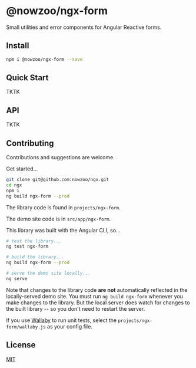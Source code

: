 # @nowzoo/ngx-form

Small utilities and error components for Angular Reactive forms.

## Install
```bash
npm i @nowzoo/ngx-form --save
```



## Quick Start

TKTK

## API

TKTK

## Contributing
Contributions and suggestions are welcome.

Get started...
```bash
git clone git@github.com:nowzoo/ngx.git
cd ngx
npm i
ng build ngx-form --prod
```

The library code is found in `projects/ngx-form`.

The demo site code is in `src/app/ngx-form`.

This library was built with the Angular CLI, so...

```bash
# test the library...
ng test ngx-form

# build the library...
ng build ngx-form --prod

# serve the demo site locally...
ng serve
```

Note that changes to the library code **are not** automatically reflected in the locally-served demo site. You must run `ng build ngx-form` whenever you make changes to the library. But the local server does watch for changes to the built library -- so you don't need to restart the server.

If you use [Wallaby](https://wallabyjs.com/) to run unit tests, select the `projects/ngx-form/wallaby.js` as your config file.

## License
[MIT](https://github.com/nowzoo/ngx/projects/ngx-form/blob/master/LICENSE)
